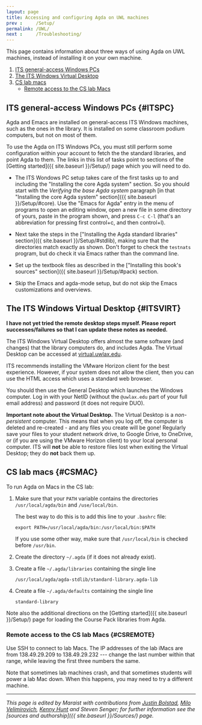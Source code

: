 ```yaml
---
layout: page
title: Accessing and configuring Agda on UWL machines
prev :     /Setup/
permalink: /UWL/
next :     /Troubleshooting/
---
```


This page contains information about three ways of using Agda on UWL
machines, instead of installing it on your own machine.

 1. [ITS general-access Windows PCs](#ITSPC)
 2. [The ITS Windows Virtual Desktop](#ITSVIRT)
 3. [CS lab macs](#CSMAC)
     - [Remote access to the CS lab Macs](#CSREMOTE)

## ITS general-access Windows PCs {#ITSPC}

Agda and Emacs are installed on general-access ITS Windows machines,
such as the ones in the library.  It is installed on some classroom
podium computers, but not on most of them.

To use the Agda on ITS Windows PCs, you must still perform some
configuration within your account to fetch the the standard libraries,
and point Agda to them.  The links in this list of tasks point to
sections of the [Getting started]({{ site.baseurl }}/Setup/) page which you will need to do.

 - The ITS Wondows PC setup takes care of the first tasks up to and
   including the "Installing the core Agda system" section.  So you
   should start with the *Verifying the base Agda system* paragraph
   [in that "Installing the core Agda system" section]({{ site.baseurl
   }}/Setup/#core).  Use the "Emacs for Agda" entry in the menu of
   programs to open an editing window, open a new file in some
   directory of yours, paste in the program shown, and press `C-c C-l`
   (that's an abbreviation for pressing first control+c, and then
   control+l).

 - Next take the steps in the ["Installing the Agda standard
   libraries" section]({{ site.baseurl }}/Setup/#stdlib), making sure
   that the directories match exactly as shown.  Don't forget to check
   the `testnats` program, but do check it via Emacs rather than the
   command line.

 - Set up the textbook files as described in the ["Installing this
   book's sources" section]({{ site.baseurl }}/Setup/#pack) section.

 - Skip the Emacs and agda-mode setup, but do not skip the Emacs
   customizations and overviews.
 
## The ITS Windows Virtual Desktop {#ITSVIRT}

**I have not yet tried the remote desktop steps myself.  Please report
successes/failures so that I can update these notes as needed.**

The ITS Windows Virtual Desktop offers almost the same software (and
changes) that the library computers do, and includes Agda. The Virtual
Desktop can be accessed at
[virtual.uwlax.edu](https://virtual.uwlax.edu/).

ITS recommends installing the VMware Horizon client for the best
experience.  However, if your system does not allow the client, then
you can use the HTML access which uses a standard web browser.

You should then use the General Desktop which launches the Windows
computer.  Log in with your NetID (without the `@uwlax.edu` part of
your full email address) and password (it does not require DUO).

**Important note about the Virtual Desktop.** The Virtual Desktop is a
_non-persistent_ computer.  This means that when you log off, the
computer is deleted and re-created - and any files you create will be
gone!  Regularly save your files to your student network drive, to
Google Drive, to OneDrive, or (if you are using the VMware Horizon
client) to your local personal computer.  ITS will **not** be able to
restore files lost when exiting the Virtual Desktop; they do **not**
back them up.

## CS lab macs {#CSMAC}

To run Agda on Macs in the CS lab:

 1. Make sure that your `PATH` variable contains the directories
    `/usr/local/agda/bin` and `/use/local/bin`.

    The best way to do this is to add this line to your `.bashrc` file:

        export PATH=/usr/local/agda/bin:/usr/local/bin:$PATH

    If you use some other way, make sure that `/usr/local/bin` is
    checked before `/usr/bin`.

 2. Create the directory `~/.agda` (if it does not already exist).

 3. Create a file `~/.agda/libraries` containing the single line

        /usr/local/agda/agda-stdlib/standard-library.agda-lib

 4. Create a file `~/.agda/defaults` containing the single line

        standard-library

Note also the additional directions on the
[Getting started]({{ site.baseurl }}/Setup/)
page for loading the Course Pack libraries from Agda.

### Remote access to the CS lab Macs {#CSREMOTE}

Use SSH to connect to lab Macs.  The IP addresses of the lab iMacs are
from 138.49.29.209 to 138.49.29.232 --- change the last number within
that range, while leaving the first three numbers the same.

Note that sometimes lab machines crash, and that sometimes students
will power a lab Mac down.  When this happens, you may need to try a
different machine.

---

*This page is edited by Maraist with contributions from [Justin
Bolstad](https://www.uwlax.edu/profile/jbolstad/), [Milo
Velimirovich](https://www.uwlax.edu/profile/mvelimirovic/), [Kenny
Hunt](https://charity.cs.uwlax.edu/#/) and Steven Senger; for further
information see the [sources and authorship]({{ site.baseurl
}}/Sources/) page.*
